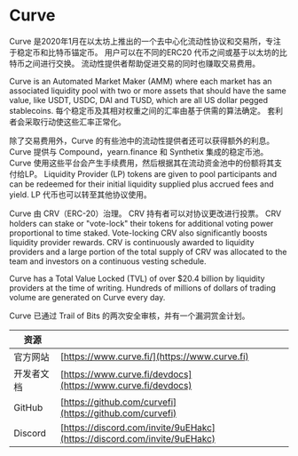 # Curve

Curve 是2020年1月在以太坊上推出的一个去中心化流动性协议和交易所，专注于稳定币和比特币锚定币。 用户可以在不同的ERC20 代币之间或基于以太坊的比特币之间进行交换。 流动性提供者帮助促进交易的同时也赚取交易费用。

Curve is an Automated Market Maker (AMM) where each market has an associated liquidity pool with two or more assets that should have the same value, like USDT, USDC, DAI and TUSD, which are all US dollar pegged stablecoins. 每个稳定币及其相对权重之间的汇率由基于供需的算法确定。 套利者会采取行动使这些汇率正常化。

除了交易费用外，Curve 的有些池中的流动性提供者还可以获得额外的利息。 Curve 提供与 Compound，yearn.finance 和 Synthetix 集成的稳定币池。 Curve 使用这些平台会产生手续费用，然后根据其在流动资金池中的份额将其支付给LP。 Liquidity Provider (LP) tokens are given to pool participants and can be redeemed for their initial liquidity supplied plus accrued fees and yield. LP 代币也可以转至其他协议使用。

Curve 由 CRV（ERC-20）治理。 CRV 持有者可以对协议更改进行投票。 CRV holders can stake or "vote-lock" their tokens for additional voting power proportional to time staked. Vote-locking CRV also significantly boosts liquidity provider rewards. CRV is continuously awarded to liquidity providers and a large portion of the total supply of CRV was allocated to the team and investors on a continuous vesting schedule.

Curve has a Total Value Locked (TVL) of over $20.4 billion by liquidity providers at the time of writing. Hundreds of millions of dollars of trading volume are generated on Curve every day.

Curve 已通过 Trail of Bits 的两次安全审核，并有一个漏洞赏金计划。

| 资源      |                                                                          |
| ------- | ------------------------------------------------------------------------ |
| 官方网站    | [https://www.curve.fi/](https://www.curve.fi)                            |
| 开发者文档   | [https://www.curve.fi/devdocs](https://www.curve.fi/devdocs)             |
| GitHub  | [https://github.com/curvefi](https://github.com/curvefi)                 |
| Discord | [https://discord.com/invite/9uEHakc](https://discord.com/invite/9uEHakc) |
